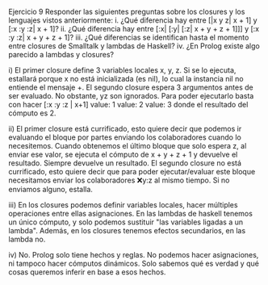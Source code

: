 Ejercicio 9
Responder las siguientes preguntas sobre los closures y los lenguajes vistos anteriormente:
    i. ¿Qué diferencia hay entre [|x y z| x + 1] y [:x :y :z| x + 1]?
    ii. ¿Qué diferencia hay entre [:x| [:y| [:z| x + y + z + 1]]] y [:x :y :z| x + y + z + 1]?
    iii. ¿Qué diferencias se identifican hasta el momento entre closures de Smalltalk y lambdas de Haskell?
    iv. ¿En Prolog existe algo parecido a lambdas y closures?

i) 
    El primer closure define 3 variables locales x, y, z. Si se lo ejecuta, estallará porque x no está inicializada (es nil), lo cual la instancia nil no entiende el mensaje +.
    El segundo closure espera 3 argumentos antes de ser evaluado. No obstante, yz son ignorados. Para poder ejecutarlo basta con hacer [:x :y :z | x+1] value: 1 value: 2 value: 3 donde el resultado del cómputo es 2.

ii) 
    El primer closure está currificado, esto quiere decir que podemos ir evaluando el bloque por partes enviando los colaboradores cuando lo necesitemos. Cuando obtenemos el último bloque que solo espera z, al enviar ese valor, se ejecuta el cómputo de x + y + z + 1 y devuelve el resultado. Siempre devuelve un resultado. 
    El segundo closure no está currificado, esto quiere decir que para poder ejecutar/evaluar este bloque necesitamos enviar los colaboradores :x:y:z al mismo tiempo. Si no enviamos alguno, estalla.

iii) En los closures podemos definir variables locales, hacer múltiples operaciones entre ellas asignaciones. En las lambdas de haskell tenemos un único cómputo, y solo podemos sustituir "las variables ligadas a un lambda". 
Además, en los closures tenemos efectos secundarios, en las lambda no. 

iv)  No. Prolog solo tiene hechos y reglas. No podemos hacer asignaciones, ni tampoco hacer cómputos dinámicos. Solo sabemos qué es verdad y qué cosas queremos inferir en base a esos hechos. 
